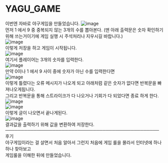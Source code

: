 # YAGU_GAME
이번엔 자바로 야구게임을 만들었습니다.
![image](https://user-images.githubusercontent.com/102115231/173282921-11869620-6a10-4c18-8ceb-a9ece6ddd7b2.png)<br>
먼저 1 에서 9 중 중복되지 않는 3개의 수를 뽑아본다. (맨 아래 출력문은 숫자 확인하기위해 쓰는거이기에 게임 실행 시 주석처리나 지우시길 바랍니다.)<br>
![image](https://user-images.githubusercontent.com/102115231/173283479-622bcc17-e5c2-4ca5-8732-f8a03c9ac59c.png)<br>
이렇게 저장을 하고 게임이 시작됩니다.<br>
![image](https://user-images.githubusercontent.com/102115231/173285081-145fb981-ebaf-49bf-b98d-24c8416a2292.png)<br>
여기서 플레이어는 3개의 숫자를 입력한다.<br>
![image](https://user-images.githubusercontent.com/102115231/173283921-a40832ad-9af8-4341-b77f-8f1d5530d97e.png)<br>
만약 0이나 1 에서 9 사이 중에 숫자가 아닌 수를 입력한다면<br>
![image](https://user-images.githubusercontent.com/102115231/173284744-c20afeeb-1298-4d26-9bdb-4e1ba78a246c.png)<br>
이렇게 틀렸다는 오류 메시지가 나오게 되고 아래처럼 같은 숫자가 없다면 반복문을 빠져나오게됩니다.<br>
그리고 반복문을 통해 스트라이크가 다 나오거나 기회가 다 되었다면 종료 하게 한다.<br>
![image](https://user-images.githubusercontent.com/102115231/173285599-77b5ea68-919f-46f1-a428-c1e14dc92cff.png)<br>
![image](https://user-images.githubusercontent.com/102115231/173286301-87f397ec-e213-47e8-a3e9-ea767d9b583d.png)<br>
이렇게 글이 나오면서 끝나게된다.<br>
![image](https://user-images.githubusercontent.com/102115231/173286391-79cae9e8-6f58-43e8-ab95-c5457adca97e.png)<br>
결과값을 출력하기 위해 값을 변환하여 저장한다.<br>
─────────────────────────────────────────────────<br>
후기<br>
야구게임이라는 걸 살면서 처음 알아서 그런지 처음에 게임 룰을 몰라서 인터넷에 하나하나 찾아보고<br>
게임룰을 이해한 뒤에 만들었습니다.<br>
